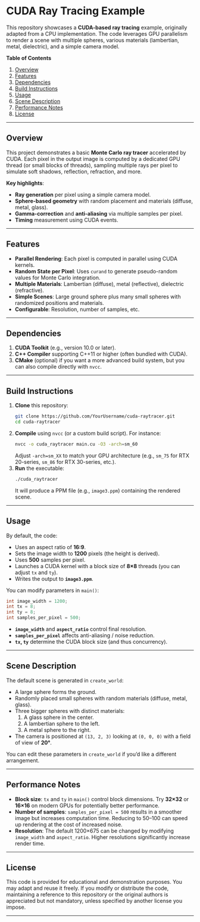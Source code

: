 # CUDA Ray Tracing Example

This repository showcases a **CUDA-based ray tracing** example, originally adapted from a CPU implementation. The code leverages GPU parallelism to render a scene with multiple spheres, various materials (lambertian, metal, dielectric), and a simple camera model.

**Table of Contents**  
1. [Overview](#overview)  
2. [Features](#features)  
3. [Dependencies](#dependencies)  
4. [Build Instructions](#build-instructions)  
5. [Usage](#usage)  
6. [Scene Description](#scene-description)  
7. [Performance Notes](#performance-notes)  
8. [License](#license)

---

## Overview

This project demonstrates a basic **Monte Carlo ray tracer** accelerated by CUDA. Each pixel in the output image is computed by a dedicated GPU thread (or small blocks of threads), sampling multiple rays per pixel to simulate soft shadows, reflection, refraction, and more.

**Key highlights**:
- **Ray generation** per pixel using a simple camera model.
- **Sphere-based geometry** with random placement and materials (diffuse, metal, glass).
- **Gamma-correction** and **anti-aliasing** via multiple samples per pixel.
- **Timing** measurement using CUDA events.

---

## Features

- **Parallel Rendering**: Each pixel is computed in parallel using CUDA kernels.  
- **Random State per Pixel**: Uses `curand` to generate pseudo-random values for Monte Carlo integration.  
- **Multiple Materials**: Lambertian (diffuse), metal (reflective), dielectric (refractive).  
- **Simple Scenes**: Large ground sphere plus many small spheres with randomized positions and materials.  
- **Configurable**: Resolution, number of samples, etc.

---

## Dependencies

1. **CUDA Toolkit** (e.g., version 10.0 or later).  
2. **C++ Compiler** supporting C++11 or higher (often bundled with CUDA).  
3. **CMake** (optional) if you want a more advanced build system, but you can also compile directly with `nvcc`.

---

## Build Instructions

1. **Clone** this repository:
   ```bash
   git clone https://github.com/YourUsername/cuda-raytracer.git
   cd cuda-raytracer
   ```
2. **Compile** using `nvcc` (or a custom build script). For instance:
   ```bash
   nvcc -o cuda_raytracer main.cu -O3 -arch=sm_60
   ```
   Adjust `-arch=sm_XX` to match your GPU architecture (e.g., `sm_75` for RTX 20-series, `sm_86` for RTX 30-series, etc.).
3. **Run** the executable:
   ```bash
   ./cuda_raytracer
   ```
   It will produce a PPM file (e.g., `image3.ppm`) containing the rendered scene.

---

## Usage

By default, the code:
- Uses an aspect ratio of **16:9**.
- Sets the image width to **1200** pixels (the height is derived).
- Uses **500** samples per pixel.
- Launches a CUDA kernel with a block size of **8×8** threads (you can adjust `tx` and `ty`).
- Writes the output to **`image3.ppm`**.

You can modify parameters in `main()`:
```cpp
int image_width = 1200;
int tx = 8;
int ty = 8;
int samples_per_pixel = 500;
```
- **`image_width`** and **`aspect_ratio`** control final resolution.  
- **`samples_per_pixel`** affects anti-aliasing / noise reduction.  
- **`tx`, `ty`** determine the CUDA block size (and thus concurrency).

---

## Scene Description

The default scene is generated in `create_world`:
- A large sphere forms the ground.
- Randomly placed small spheres with random materials (diffuse, metal, glass).
- Three bigger spheres with distinct materials:
  1. A glass sphere in the center.
  2. A lambertian sphere to the left.
  3. A metal sphere to the right.
- The camera is positioned at `(13, 2, 3)` looking at `(0, 0, 0)` with a field of view of **20°**.

You can edit these parameters in `create_world` if you’d like a different arrangement.

---

## Performance Notes

- **Block size**: `tx` and `ty` in `main()` control block dimensions. Try **32×32** or **16×16** on modern GPUs for potentially better performance.  
- **Number of samples**: `samples_per_pixel = 500` results in a smoother image but increases computation time. Reducing to 50–100 can speed up rendering at the cost of increased noise.  
- **Resolution**: The default 1200×675 can be changed by modifying `image_width` and `aspect_ratio`. Higher resolutions significantly increase render time.

---

## License

This code is provided for educational and demonstration purposes. You may adapt and reuse it freely. If you modify or distribute the code, maintaining a reference to this repository or the original authors is appreciated but not mandatory, unless specified by another license you impose.

---
